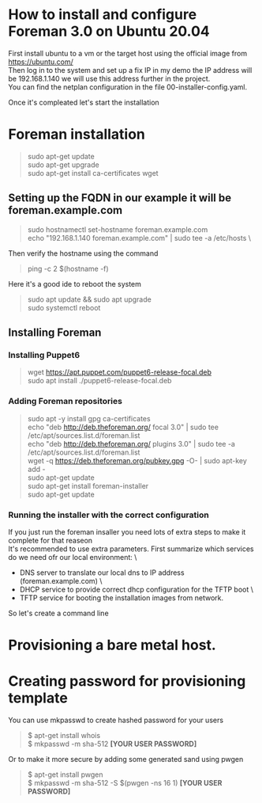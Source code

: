 # How to install and configure Foreman 3.0 on Ubuntu 20.04

First install ubuntu to a vm or the target host using the official image from https://ubuntu.com/ \
Then log in to the system and set up a fix IP in my demo the IP address will be 192.168.1.140 we will use this address further in the project. \
You can find the netplan configuration in the file 00-installer-config.yaml. 

Once it's compleated let's start the installation 
# Foreman installation
>sudo apt-get update \
>sudo apt-get upgrade \
>sudo apt-get install ca-certificates wget

## Setting up the FQDN in our example it will be foreman.example.com
>sudo hostnamectl set-hostname foreman.example.com \
>echo "192.168.1.140 foreman.example.com" | sudo tee -a /etc/hosts \

Then verify the hostname using the command

> ping -c 2 $(hostname -f)

Here it's a good ide to reboot the system 

>sudo apt update && sudo apt upgrade \
>sudo systemctl reboot

## Installing Foreman

### Installing Puppet6 

>wget https://apt.puppet.com/puppet6-release-focal.deb \
>sudo apt install ./puppet6-release-focal.deb

### Adding Foreman repositories

>sudo apt -y install gpg ca-certificates \
>echo "deb http://deb.theforeman.org/ focal 3.0" | sudo tee /etc/apt/sources.list.d/foreman.list \
>echo "deb http://deb.theforeman.org/ plugins 3.0" | sudo tee -a /etc/apt/sources.list.d/foreman.list \
>wget -q https://deb.theforeman.org/pubkey.gpg -O- | sudo apt-key add - \
>sudo apt-get update \
>sudo apt-get install foreman-installer \
>sudo apt-get update

### Running the installer with the correct configuration 
If you just run the foreman insaller you need lots of extra steps to make it complete for that reaseon \
It's recommended to use extra parameters. First summarize which services do we need ofr our local environment: \
- DNS server to translate our local dns to IP address (foreman.example.com) \
- DHCP service to provide correct dhcp configuration for the TFTP boot \
- TFTP service for booting the installation images from network. 

So let's create a command line 


# Provisioning a bare metal host.
# Creating password for provisioning template
You can use mkpasswd to create hashed password for your users
>$ apt-get install whois \
>$ mkpasswd -m sha-512 __[YOUR USER PASSWORD]__ 

Or to make it more secure by adding some generated sand using pwgen
>$ apt-get install pwgen \
>$ mkpasswd -m sha-512 -S $(pwgen -ns 16 1) __[YOUR USER PASSWORD]__
